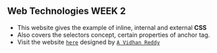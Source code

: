 ## Web Technologies WEEK 2

- This website gives the example of inline, internal and external **CSS**
- Also covers the selectors concept, certain properties of anchor tag.
- Visit the website [`here`](https://avidhanr.github.io/CSS-Styling.WeekTwo/) designed by [`A Vidhan Reddy`](https://linktr.ee/itsvidhanreddy)
